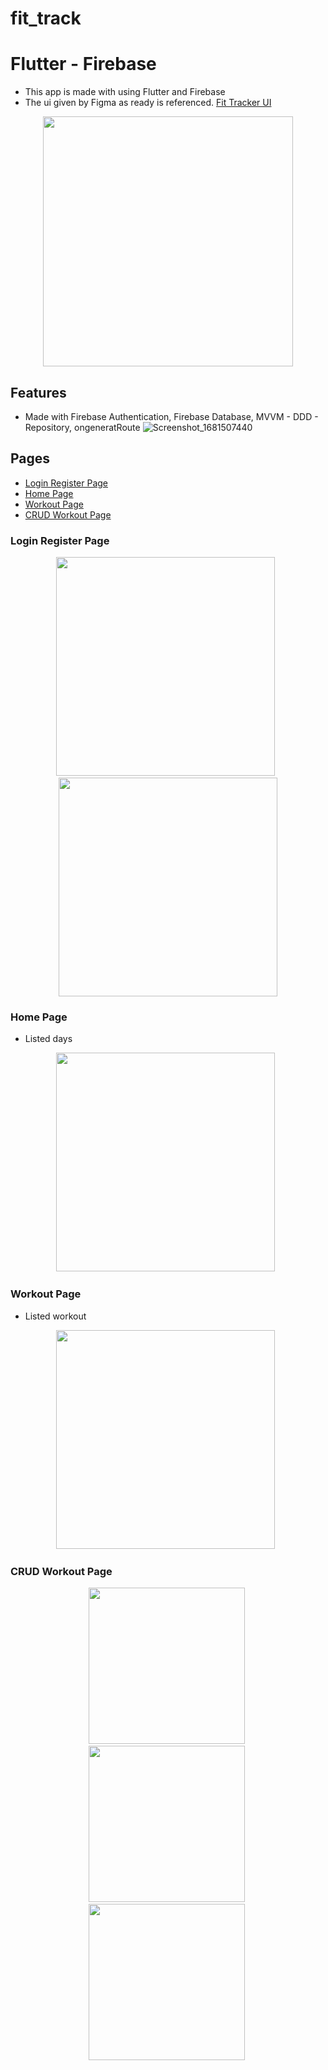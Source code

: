 # fit_track
# Flutter - Firebase 
- This app is made with using Flutter and Firebase
- The ui given by Figma as ready is referenced. [Fit Tracker UI](https://www.figma.com/file/GKBdzAmAt21I8MPppqs0hB/Draft?node-id=0-1&t=DhUaCmAn8zTd8QpF-0)




<p align="center">
<img src="https://user-images.githubusercontent.com/48855691/232158946-e0961b8c-bb13-452e-b142-d5a19f2b4316.gif" width="400">

## Features
 - Made with Firebase Authentication, Firebase Database, MVVM - DDD - Repository, ongeneratRoute
 ![Screenshot_1681507440]()

## Pages
- [Login Register Page](#login-register-page)
- [Home Page](#home-page)
- [Workout Page](#workout-page)
- [CRUD Workout Page](#add-workout-page)


### Login Register Page

<p align="center">
<img src="https://user-images.githubusercontent.com/48855691/232159173-a2030672-c726-4eb4-b773-0ac6d2261826.png" width="350">&nbsp;&nbsp;
<img src="https://user-images.githubusercontent.com/48855691/232159226-32e64bfa-5599-4820-83d0-cc5fd1c228f8.png" width="350">


### Home Page

- Listed days
<p align="center">
<img src="https://user-images.githubusercontent.com/48855691/232159541-0cf21b69-3172-4e17-831a-cdb004b82cd2.png" width="350">&nbsp;&nbsp;

### Workout Page

- Listed workout
<p align="center">
<img src="https://user-images.githubusercontent.com/48855691/232159851-78f8fde0-faee-4d48-90ad-5d38760a26be.png" width="350">&nbsp;&nbsp;

### CRUD Workout Page

<p align="center">
<img src="https://user-images.githubusercontent.com/48855691/232160112-09dce62f-577f-40d8-b3a4-61c3c94308a5.png" width="250">&nbsp;
<img src="https://user-images.githubusercontent.com/48855691/232160207-e91bd53c-535e-40c7-a533-22f82bc81af2.png" width="250">&nbsp;
<img src="https://user-images.githubusercontent.com/48855691/232160298-e7a8a1fd-85a9-47b8-9f51-63895d81f9d4.png" width="250">&nbsp;
